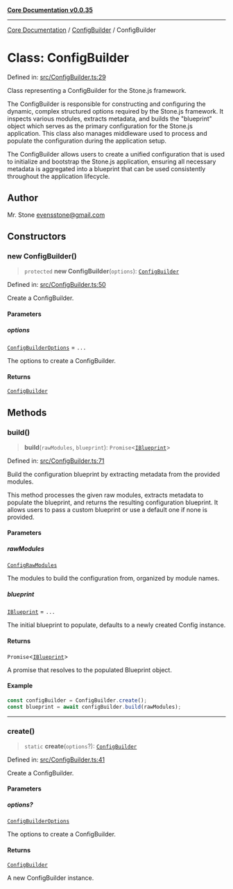 [**Core Documentation v0.0.35**](../../README.md)

***

[Core Documentation](../../modules.md) / [ConfigBuilder](../README.md) / ConfigBuilder

# Class: ConfigBuilder

Defined in: [src/ConfigBuilder.ts:29](https://github.com/stonemjs/core/blob/83759020101bdf94fc7c7a0d8609e63689d57c0f/src/ConfigBuilder.ts#L29)

Class representing a ConfigBuilder for the Stone.js framework.

The ConfigBuilder is responsible for constructing and configuring the dynamic, complex structured options required by the Stone.js framework.
It inspects various modules, extracts metadata, and builds the "blueprint" object which serves as the primary configuration for the Stone.js application.
This class also manages middleware used to process and populate the configuration during the application setup.

The ConfigBuilder allows users to create a unified configuration that is used to initialize and bootstrap the Stone.js application,
ensuring all necessary metadata is aggregated into a blueprint that can be used consistently throughout the application lifecycle.

## Author

Mr. Stone <evensstone@gmail.com>

## Constructors

### new ConfigBuilder()

> `protected` **new ConfigBuilder**(`options`): [`ConfigBuilder`](ConfigBuilder.md)

Defined in: [src/ConfigBuilder.ts:50](https://github.com/stonemjs/core/blob/83759020101bdf94fc7c7a0d8609e63689d57c0f/src/ConfigBuilder.ts#L50)

Create a ConfigBuilder.

#### Parameters

##### options

[`ConfigBuilderOptions`](../interfaces/ConfigBuilderOptions.md) = `...`

The options to create a ConfigBuilder.

#### Returns

[`ConfigBuilder`](ConfigBuilder.md)

## Methods

### build()

> **build**(`rawModules`, `blueprint`): `Promise`\<[`IBlueprint`](../../definitions/type-aliases/IBlueprint.md)\>

Defined in: [src/ConfigBuilder.ts:71](https://github.com/stonemjs/core/blob/83759020101bdf94fc7c7a0d8609e63689d57c0f/src/ConfigBuilder.ts#L71)

Build the configuration blueprint by extracting metadata from the provided modules.

This method processes the given raw modules, extracts metadata to populate the blueprint,
and returns the resulting configuration blueprint. It allows users to pass a custom blueprint
or use a default one if none is provided.

#### Parameters

##### rawModules

[`ConfigRawModules`](../../definitions/type-aliases/ConfigRawModules.md)

The modules to build the configuration from, organized by module names.

##### blueprint

[`IBlueprint`](../../definitions/type-aliases/IBlueprint.md) = `...`

The initial blueprint to populate, defaults to a newly created Config instance.

#### Returns

`Promise`\<[`IBlueprint`](../../definitions/type-aliases/IBlueprint.md)\>

A promise that resolves to the populated Blueprint object.

#### Example

```typescript
const configBuilder = ConfigBuilder.create();
const blueprint = await configBuilder.build(rawModules);
```

***

### create()

> `static` **create**(`options`?): [`ConfigBuilder`](ConfigBuilder.md)

Defined in: [src/ConfigBuilder.ts:41](https://github.com/stonemjs/core/blob/83759020101bdf94fc7c7a0d8609e63689d57c0f/src/ConfigBuilder.ts#L41)

Create a ConfigBuilder.

#### Parameters

##### options?

[`ConfigBuilderOptions`](../interfaces/ConfigBuilderOptions.md)

The options to create a ConfigBuilder.

#### Returns

[`ConfigBuilder`](ConfigBuilder.md)

A new ConfigBuilder instance.
